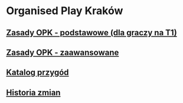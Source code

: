 # Organised Play Kraków

## [Zasady OPK - podstawowe (dla graczy na T1)](basic_rules.md)

## [Zasady OPK - zaawansowane](advanced_rules.md)

## [Katalog przygód](content_catalog.md)

## [Historia zmian](https://github.com/dnd-al-krk/zasady-opk/commits/master)
